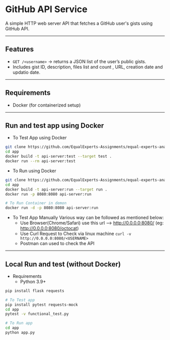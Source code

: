 # GitHub API Service

A simple HTTP web server API that fetches a GitHub user's gists using GitHub API.

---

## Features
- `GET /<username>` → returns a JSON list of the user’s public gists.
- Includes gist ID, description, files list and count , URL, creation date and updatio date.

---

## Requirements
- Docker (for containerized setup)

---

## Run and test app using Docker
- To Test App using Docker
```bash
git clone https://github.com/EqualExperts-Assignments/equal-experts-analytical-decisive-ample-power-d68cba5014e0.git
cd app
docker build -t api-server:test --target test .
docker run --rm api-server:test
```

- To Run using Docker
```bash
git clone https://github.com/EqualExperts-Assignments/equal-experts-analytical-decisive-ample-power-d68cba5014e0.git
cd app
docker build -t api-server:run --target run .
docker run -p 8080:8080 api-server:run

# To Run Container in demon
docker run -d -p 8080:8080 api-server:run
```

- To Test App Manually Various way can be followed as mentioned below:
  - Use Browser(Chrome/Safari) use this url --> http://0.0.0.0:8080/<USERNAME> (eg: http://0.0.0.0:8080/octocat)
  - Use Curl Request to Check via linux machine ``` curl -v http://0.0.0.0:8080/<USERNAME> ```
  - Postman can used to check the API

---

## Local Run and test (without Docker)

- Requirements
  - Python 3.9+

```bash
pip install flask requests

# To Test app
pip install pytest requests-mock
cd app
pytest -v functional_test.py

# To Run app
cd app
python app.py
```